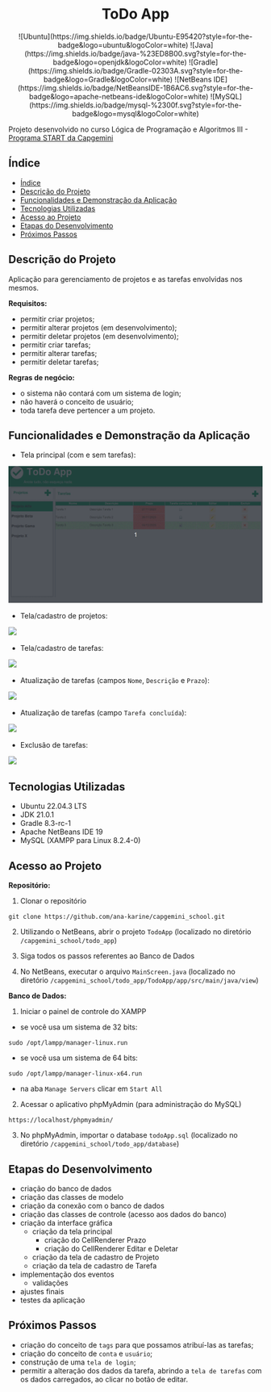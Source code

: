 <h1 align="center"> ToDo App </h1>

<div align="center">
![Ubuntu](https://img.shields.io/badge/Ubuntu-E95420?style=for-the-badge&logo=ubuntu&logoColor=white) ![Java](https://img.shields.io/badge/java-%23ED8B00.svg?style=for-the-badge&logo=openjdk&logoColor=white) ![Gradle](https://img.shields.io/badge/Gradle-02303A.svg?style=for-the-badge&logo=Gradle&logoColor=white) ![NetBeans IDE](https://img.shields.io/badge/NetBeansIDE-1B6AC6.svg?style=for-the-badge&logo=apache-netbeans-ide&logoColor=white) ![MySQL](https://img.shields.io/badge/mysql-%2300f.svg?style=for-the-badge&logo=mysql&logoColor=white)    
</div>

Projeto desenvolvido no curso Lógica de Programação e Algoritmos III - [Programa START da Capgemini](https://startcapgemini.com.br/)

## Índice 

* [Índice](#índice)
* [Descrição do Projeto](#descrição-do-projeto)
* [Funcionalidades e Demonstração da Aplicação](#funcionalidades-e-demonstração-da-aplicação)
* [Tecnologias Utilizadas](#tecnologias-utilizadas)
* [Acesso ao Projeto](#acesso-ao-projeto)
* [Etapas do Desenvolvimento](#etapas-do-desenvolvimento)
* [Próximos Passos](#próximos-passos)

## Descrição do Projeto
Aplicação para gerenciamento de projetos e as tarefas envolvidas nos mesmos.

**Requisitos:**

* permitir criar projetos;
* permitir alterar projetos (em desenvolvimento);
* permitir deletar projetos (em desenvolvimento);
* permitir criar tarefas;
* permitir alterar tarefas;
* permitir deletar tarefas;

**Regras de negócio:**

* o sistema não contará com um sistema de login;
* não haverá o conceito de usuário;
* toda tarefa deve pertencer a um projeto.

## Funcionalidades e Demonstração da Aplicação

* Tela principal (com e sem tarefas):

<img src="./images/general.gif">

* Tela/cadastro de projetos:

<img src="/images/create_projects.gif">

* Tela/cadastro de tarefas:

<img src="/images/create_tasks.gif">

* Atualização de tarefas (campos `Nome`, `Descrição` e `Prazo`):

<img src="/images/update_tasks.gif">

* Atualização de tarefas (campo `Tarefa concluída`):

<img src="/images/update_tasks_status.gif">

* Exclusão de tarefas:

<img src="/images/delete_tasks.gif">

## Tecnologias Utilizadas

* Ubuntu 22.04.3 LTS
* JDK 21.0.1 
* Gradle 8.3-rc-1
* Apache NetBeans IDE 19
* MySQL (XAMPP para Linux 8.2.4-0)

## Acesso ao Projeto

**Repositório:**

1. Clonar o repositório
```
git clone https://github.com/ana-karine/capgemini_school.git
```

2. Utilizando o NetBeans, abrir o projeto `TodoApp` (localizado no diretório `/capgemini_school/todo_app`)

3. Siga todos os passos referentes ao Banco de Dados

4. No NetBeans, executar o arquivo `MainScreen.java` (localizado no diretório `/capgemini_school/todo_app/TodoApp/app/src/main/java/view`)

**Banco de Dados:**

1. Iniciar o painel de controle do XAMPP

- se você usa um sistema de 32 bits:
```
sudo /opt/lampp/manager-linux.run
```
- se você usa um sistema de 64 bits:
```
sudo /opt/lampp/manager-linux-x64.run
```

- na aba `Manage Servers` clicar em `Start All` 

2. Acessar o aplicativo phpMyAdmin (para administração do MySQL)

```
https://localhost/phpmyadmin/
```

3. No phpMyAdmin, importar o database `todoApp.sql` (localizado no diretório `/capgemini_school/todo_app/database`)

## Etapas do Desenvolvimento

* criação do banco de dados
* criação das classes de modelo
* criação da conexão com o banco de dados
* criação das classes de controle (acesso aos dados do banco)
* criação da interface gráfica
    - criação da tela principal
        - criação do CellRenderer Prazo
        - criação do CellRenderer Editar e Deletar
    - criação da tela de cadastro de Projeto
    - criação da tela de cadastro de Tarefa
* implementação dos eventos
    - validações
* ajustes finais
* testes da aplicação

## Próximos Passos
  
* criação do conceito de `tags` para que possamos atribuí-las as tarefas;
* criação do conceito de `conta` e `usuário`;
* construção de uma `tela de login`;
* permitir a alteração dos dados da tarefa, abrindo a `tela de tarefas` com os dados carregados, ao clicar no botão de editar.

